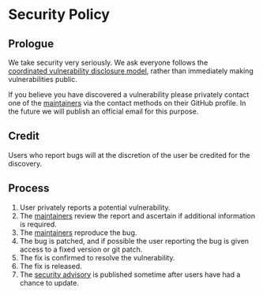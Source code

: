 # Security Policy

## Prologue

We take security very seriously. We ask everyone follows the  
[coordinated vulnerability disclosure model](https://en.wikipedia.org/wiki/Coordinated_vulnerability_disclosure), rather
than immediately making vulnerabilities public.

If you believe you have discovered a vulnerability please privately contact one of the 
[maintainers](https://github.com/orgs/go-webauthn/teams/maintainers) via the contact methods on their GitHub profile. In
the future we will publish an official email for this purpose.

## Credit

Users who report bugs will at the discretion of the user be credited for the discovery.

## Process

1. User privately reports a potential vulnerability.
2. The [maintainers](https://github.com/orgs/go-webauthn/teams/maintainers) review the report and ascertain if additional information is required.
3. The [maintainers](https://github.com/orgs/go-webauthn/teams/maintainers) reproduce the bug.
4. The bug is patched, and if possible the user reporting the bug is given access to a fixed version or git patch.
5. The fix is confirmed to resolve the vulnerability.
6. The fix is released.
7. The [security advisory] is published sometime after users have had a chance to update.

[security advisory]: https://github.com/go-webauthn/webauthn/security/advisories
